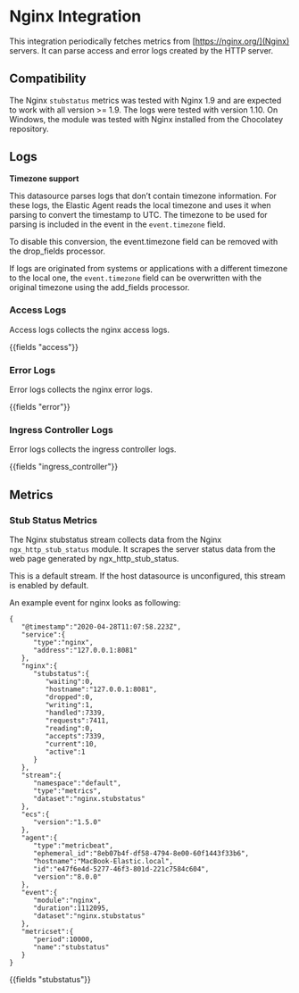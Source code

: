 # Nginx Integration

This integration periodically fetches metrics from [https://nginx.org/](Nginx) servers. It can parse access and error
logs created by the HTTP server. 

## Compatibility

The Nginx `stubstatus` metrics was tested with Nginx 1.9 and are expected to work with all version >= 1.9.
The logs were tested with version 1.10.
On Windows, the module was tested with Nginx installed from the Chocolatey repository.

## Logs

**Timezone support**

This datasource parses logs that don’t contain timezone information. For these logs, the Elastic Agent reads the local
timezone and uses it when parsing to convert the timestamp to UTC. The timezone to be used for parsing is included
in the event in the `event.timezone` field.

To disable this conversion, the event.timezone field can be removed with the drop_fields processor.

If logs are originated from systems or applications with a different timezone to the local one, the `event.timezone`
field can be overwritten with the original timezone using the add_fields processor.

### Access Logs

Access logs collects the nginx access logs.

{{fields "access"}}

### Error Logs

Error logs collects the nginx error logs.

{{fields "error"}}

### Ingress Controller Logs

Error logs collects the ingress controller logs.

{{fields "ingress_controller"}}

## Metrics

### Stub Status Metrics

The Nginx stubstatus stream collects data from the Nginx `ngx_http_stub_status` module. It scrapes the server status
data from the web page generated by ngx_http_stub_status.

This is a default stream. If the host datasource is unconfigured, this stream is enabled by default.

An example event for nginx looks as following:

```$json
{
   "@timestamp":"2020-04-28T11:07:58.223Z",
   "service":{
      "type":"nginx",
      "address":"127.0.0.1:8081"
   },
   "nginx":{
      "stubstatus":{
         "waiting":0,
         "hostname":"127.0.0.1:8081",
         "dropped":0,
         "writing":1,
         "handled":7339,
         "requests":7411,
         "reading":0,
         "accepts":7339,
         "current":10,
         "active":1
      }
   },
   "stream":{
      "namespace":"default",
      "type":"metrics",
      "dataset":"nginx.stubstatus"
   },
   "ecs":{
      "version":"1.5.0"
   },
   "agent":{
      "type":"metricbeat",
      "ephemeral_id":"8eb07b4f-df58-4794-8e00-60f1443f33b6",
      "hostname":"MacBook-Elastic.local",
      "id":"e47f6e4d-5277-46f3-801d-221c7584c604",
      "version":"8.0.0"
   },
   "event":{
      "module":"nginx",
      "duration":1112095,
      "dataset":"nginx.stubstatus"
   },
   "metricset":{
      "period":10000,
      "name":"stubstatus"
   }
}
```

{{fields "stubstatus"}}
